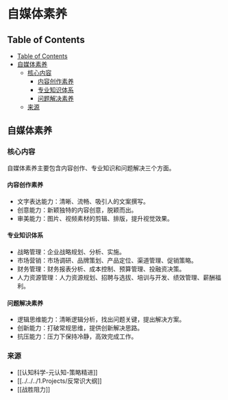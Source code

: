 # 自媒体素养
## Table of Contents

- [Table of Contents](#table-of-contents)
- [自媒体素养](#自媒体素养)
  - [核心内容](#核心内容)
    - [内容创作素养](#内容创作素养)
    - [专业知识体系](#专业知识体系)
    - [问题解决素养](#问题解决素养)
  - [来源](#来源)

## 自媒体素养

### 核心内容

自媒体素养主要包含内容创作、专业知识和问题解决三个方面。

#### 内容创作素养

- 文字表达能力：清晰、流畅、吸引人的文案撰写。
- 创意能力：新颖独特的内容创意，脱颖而出。
- 审美能力：图片、视频素材的剪辑、排版，提升视觉效果。

#### 专业知识体系

- 战略管理：企业战略规划、分析、实施。
- 市场营销：市场调研、品牌策划、产品定位、渠道管理、促销策略。
- 财务管理：财务报表分析、成本控制、预算管理、投融资决策。
- 人力资源管理：人力资源规划、招聘与选拔、培训与开发、绩效管理、薪酬福利。

#### 问题解决素养

- 逻辑思维能力：清晰逻辑分析，找出问题关键，提出解决方案。
- 创新能力：打破常规思维，提供创新解决思路。
- 抗压能力：压力下保持冷静，高效完成工作。

### 来源

- [[认知科学-元认知-策略精进]]
- [[../../../1.Projects/反常识大纲]]
- [[战胜阻力]]
